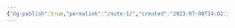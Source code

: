 ```yaml
---
{"dg-publish":true,"permalink":"/note-1/","created":"2023-07-08T14:02:34.548-04:00","updated":"2023-07-08T14:03:59.780-04:00"}
---
```


